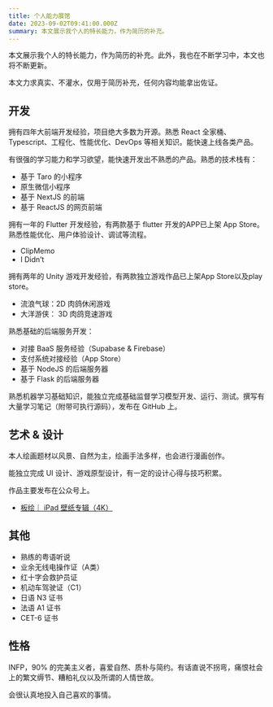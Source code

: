 ```yaml
---
title: 个人能力展馆
date: 2023-09-02T09:41:00.000Z
summary: 本文展示我个人的特长能力，作为简历的补充。
---
```



本文展示我个人的特长能力，作为简历的补充。此外，我也在不断学习中，本文也将不断更新。

本文力求真实、不灌水，仅用于简历补充，任何内容均能拿出佐证。

## 开发

拥有四年大前端开发经验，项目绝大多数为开源。熟悉 React 全家桶、Typescript、工程化、性能优化、DevOps 等相关知识。能快速上线各类产品。

有很强的学习能力和学习欲望，能快速开发出不熟悉的产品。熟悉的技术栈有：
- 基于 Taro 的小程序
- 原生微信小程序
- 基于 NextJS 的前端
- 基于 ReactJS 的网页前端



拥有一年的 Flutter 开发经验，有两款基于 flutter 开发的APP已上架 App Store。熟悉性能优化、用户体验设计、调试等流程。
- ClipMemo
- I Didn’t



拥有两年的 Unity 游戏开发经验，有两款独立游戏作品已上架App Store以及play store。
- 流浪气球：2D 肉鸽休闲游戏
- 大洋游侠： 3D 肉鸽竞速游戏



熟悉基础的后端服务开发：
- 对接 BaaS 服务经验（Supabase & Firebase）
- 支付系统对接经验（App Store）
- 基于 NodeJS 的后端服务器
- 基于 Flask 的后端服务器



熟悉机器学习基础知识，能独立完成基础监督学习模型开发、运行、测试。撰写有大量学习笔记（附带可执行源码），发布在 GitHub 上。

## 艺术 & 设计

本人绘画题材以风景、自然为主，绘画手法多样，也会进行漫画创作。

能独立完成 UI 设计、游戏原型设计，有一定的设计心得与技巧积累。

作品主要发布在公众号上。
- [板绘｜ iPad 壁纸专辑（4K）](https://mp.weixin.qq.com/s?__biz=Mzg5MDgyMDg3NQ%3D%3D&mid=2247483842&idx=1&sn=566445503cc7775cb54cb81adcf44937&chksm=cfd781a6f8a008b07da71d605d99748318a78f69efecfc807833e08aa3b515b9b5f80247c960#rd)

## 其他
- 熟练的粤语听说
- 业余无线电操作证（A类）
- 红十字会救护员证
- 机动车驾驶证（C1）
- 日语 N3 证书
- 法语 A1 证书
- CET-6 证书

## 性格

INFP，90% 的完美主义者，喜爱自然、质朴与简约。有话直说不拐弯，痛恨社会上的繁文缛节、糟粕礼仪以及所谓的人情世故。

会很认真地投入自己喜欢的事情。
